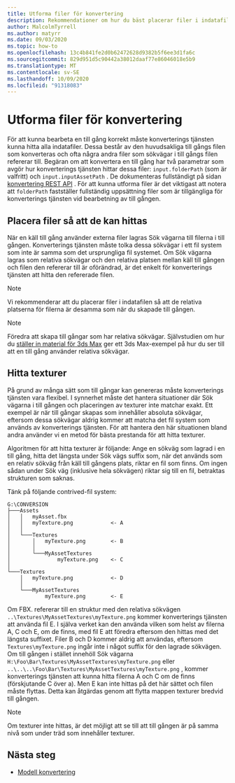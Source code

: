 ```yaml
---
title: Utforma filer för konvertering
description: Rekommendationer om hur du bäst placerar filer i indatafilen.
author: MalcolmTyrrell
ms.author: matyrr
ms.date: 09/03/2020
ms.topic: how-to
ms.openlocfilehash: 13c4b841fe2d0b62472628d9382b5f6ee3d1fa6c
ms.sourcegitcommit: 829d951d5c90442a38012daaf77e86046018e5b9
ms.translationtype: MT
ms.contentlocale: sv-SE
ms.lasthandoff: 10/09/2020
ms.locfileid: "91318083"
---
```

# <a name="laying-out-files-for-conversion"></a>Utforma filer för konvertering

För att kunna bearbeta en till gång korrekt måste konverterings tjänsten kunna hitta alla indatafiler.
Dessa består av den huvudsakliga till gångs filen som konverteras och ofta några andra filer som sökvägar i till gångs filen refererar till.
Begäran om att konvertera en till gång har två parametrar som avgör hur konverterings tjänsten hittar dessa filer: `input.folderPath` (som är valfritt) och `input.inputAssetPath` .
De dokumenteras fullständigt på sidan [konvertering REST API](conversion-rest-api.md) .
För att kunna utforma filer är det viktigast att notera att `folderPath` fastställer fullständig uppsättning filer som är tillgängliga för konverterings tjänsten vid bearbetning av till gången.

## <a name="placing-files-so-they-can-be-found"></a>Placera filer så att de kan hittas

När en käll till gång använder externa filer lagras Sök vägarna till filerna i till gången.
Konverterings tjänsten måste tolka dessa sökvägar i ett fil system som inte är samma som det ursprungliga fil systemet.
Om Sök vägarna lagras som relativa sökvägar och den relativa platsen mellan käll till gången och filen den refererar till är oförändrad, är det enkelt för konverterings tjänsten att hitta den refererade filen.

> [!Note]
> Vi rekommenderar att du placerar filer i indatafilen så att de relativa platserna för filerna är desamma som när du skapade till gången.

> [!Note]
> Föredra att skapa till gångar som har relativa sökvägar.
> Självstudien om hur du [ställer in material för 3ds Max](../../tutorials/modeling/3dsmax-material-setup.md) ger ett 3ds Max-exempel på hur du ser till att en till gång använder relativa sökvägar.

## <a name="finding-textures"></a>Hitta texturer

På grund av många sätt som till gångar kan genereras måste konverterings tjänsten vara flexibel.
I synnerhet måste det hantera situationer där Sök vägarna i till gången och placeringen av texturer inte matchar exakt.
Ett exempel är när till gångar skapas som innehåller absoluta sökvägar, eftersom dessa sökvägar aldrig kommer att matcha det fil system som används av konverterings tjänsten.
För att hantera den här situationen bland andra använder vi en metod för bästa prestanda för att hitta texturer.

Algoritmen för att hitta texturer är följande: Ange en sökväg som lagrad i en till gång, hitta det längsta under Sök vägs suffix som, när det används som en relativ sökväg från käll till gångens plats, riktar en fil som finns.
Om ingen sådan under Sök väg (inklusive hela sökvägen) riktar sig till en fil, betraktas strukturen som saknas.

Tänk på följande contrived-fil system: 
```
G:\CONVERSION
├───Assets
│   │   myAsset.fbx
│   │   myTexture.png            <- A
│   │
│   └───Textures
│       │   myTexture.png        <- B
│       │
│       └───MyAssetTextures
│               myTexture.png    <- C
│
└───Textures
    │   myTexture.png            <- D
    │
    └───MyAssetTextures
            myTexture.png        <- E
```
Om FBX. refererar till en struktur med den relativa sökvägen `..\Textures\MyAssetTextures\myTexture.png` kommer konverterings tjänsten att använda fil E. I själva verket kan den använda vilken som helst av filerna A, C och E, om de finns, med fil E att föredra eftersom den hittas med det längsta suffixet.
Filer B och D kommer aldrig att användas, eftersom `Textures\myTexture.png` ingår inte i något suffix för den lagrade sökvägen.
Om till gången i stället innehöll Sök vägarna `H:\Foo\Bar\Textures\MyAssetTextures\myTexture.png` eller `..\..\..\Foo\Bar\Textures\MyAssetTextures\myTexture.png` , kommer konverterings tjänsten att kunna hitta filerna A och C om de finns (förskjutande C över a). Men E kan inte hittas på det här sättet och filen måste flyttas.
Detta kan åtgärdas genom att flytta mappen texturer bredvid till gången.

> [!Note]
> Om texturer inte hittas, är det möjligt att se till att till gången är på samma nivå som under träd som innehåller texturer.

## <a name="next-steps"></a>Nästa steg

- [Modell konvertering](model-conversion.md)
